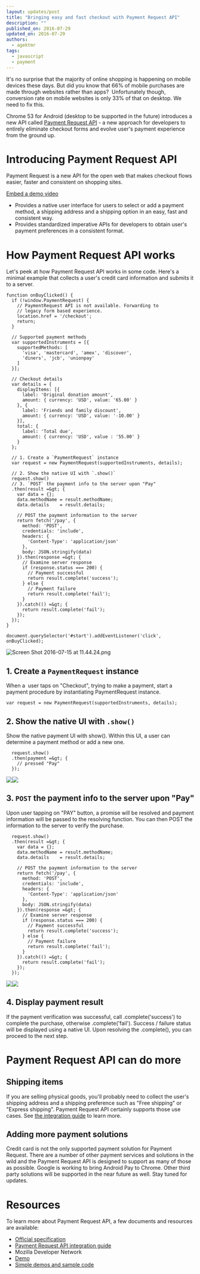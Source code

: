 ```yaml
---
layout: updates/post
title: "Bringing easy and fast checkout with Payment Request API"
description: ""
published_on: 2016-07-29
updated_on: 2016-07-29
authors:
  - agektmr
tags:
  - javascript
  - payment
---
```


It's no surprise that the majority of online shopping is happening on mobile devices these days. But did you know that 66% of mobile purchases are made through websites rather than apps?  Unfortunately though, conversion rate on mobile websites is only 33% of that on desktop. We need to fix this.

Chrome 53 for Android (desktop to be supported in the future) introduces a new API called [Payment Request API](https://www.w3.org/TR/payment-request/) - a new approach for developers to entirely eliminate checkout forms and evolve user's payment experience from the ground up.

# Introducing Payment Request API
Payment Request is a new API for the open web that makes checkout flows easier, faster and consistent on shopping sites.

[Embed a demo video](https://www.youtube.com/watch?v=vZ_0Dvwsvp0)

* Provides a native user interface for users to select or add a payment method, a shipping address and a shipping option in an easy, fast and consistent way.
* Provides standardized imperative APIs for developers to obtain user's payment preferences in a consistent format.


# How Payment Request API works
Let's peek at how Payment Request API works in some code. Here's a minimal example that collects a user's credit card information and submits it to a server.

```
function onBuyClicked() {
  if (!window.PaymentRequest) {
    // PaymentRequest API is not available. Forwarding to
    // legacy form based experience.
    location.href = '/checkout';
    return;
  }

  // Supported payment methods
  var supportedInstruments = [{
    supportedMethods: [
      'visa', 'mastercard', 'amex', 'discover',
      'diners', 'jcb', 'unionpay'
    ]
  }];

  // Checkout details
  var details = {
    displayItems: [{
      label: 'Original donation amount',
      amount: { currency: 'USD', value: '65.00' }
    }, {
      label: 'Friends and family discount',
      amount: { currency: 'USD', value: '-10.00' }
    }],
    total: {
      label: 'Total due',
      amount: { currency: 'USD', value : '55.00' }
    }
  };

  // 1. Create a `PaymentRequest` instance
  var request = new PaymentRequest(supportedInstruments, details);

  // 2. Show the native UI with `.show()`
  request.show()
  // 3. `POST` the payment info to the server upon "Pay"
  .then(result =&gt; {
    var data = {};
    data.methodName = result.methodName;
    data.details    = result.details;

    // POST the payment information to the server
    return fetch('/pay', {
      method: 'POST',
      credentials: 'include',
      headers: {
        'Content-Type': 'application/json'
      },
      body: JSON.stringify(data)
    }).then(response =&gt; {
      // Examine server response
      if (response.status === 200) {
        // Payment successful
        return result.complete('success');
      } else {
        // Payment failure
        return result.complete('fail');
      }
    }).catch(() =&gt; {
      return result.complete('fail');
    });
  });
}

document.querySelector('#start').addEventListener('click', onBuyClicked);
```

![Screen Shot 2016-07-15 at 11.44.24.png](https://lh3.googleusercontent.com/lHJpx7HOy8gUQ0nYouAbP7dxeBCgWoOczecKhn6x6-vqLCprwbSBc4px950OikNsacHvqf55st2j5NZNTQk5gkMEMQdCdumKW-xuhHRQzqoG0_4EtW5T3wG07sLYaB31R4U0QtGL)

## 1. Create a `PaymentRequest` instance
When a  user taps on "Checkout", trying to make a payment, start a payment procedure by instantiating PaymentRequest instance.

```
var request = new PaymentRequest(supportedInstruments, details);
```

## 2. Show the native UI with `.show()`
Show the native payment UI with show(). Within this UI, a user can determine a payment method or add a new one.

```
  request.show()
  .then(payment =&gt; {
    // pressed "Pay"
  });
```

![](https://lh6.googleusercontent.com/kbwnDgSp8Vc3IZID2glvQJO4RMhaDH2YBvN-q3zYO25G3Om8efpLpmzdHjTKM71SSC-uihUCu1A5N0olIcQXiFqyqtJcSCafJ7LPnuxK5eG93ibtzqrYPV3JVgCJX_x9Te7TUvPG)![](https://lh6.googleusercontent.com/wRDs8iHrnbqrVJES8oCQtyL1OMiFWGoPHC3m4uh5GGbu5blfjQwougW4l_gHsEFlU7qdI78LIHuLck00W2-QDfqCbrtA008Ej2JCCeGMHHrPa2r4yWGSgkKuiy5y7_6Hn6dEJM3K)

## 3. `POST` the payment info to the server upon "Pay"
Upon user tapping on "PAY" button, a promise will be resolved and payment information will be passed to the resolving function. You can then POST the information to the server to verify the purchase.

```
  request.show()
  .then(result =&gt; {
    var data = {};
    data.methodName = result.methodName;
    data.details    = result.details;

    // POST the payment information to the server
    return fetch('/pay', {
      method: 'POST',
      credentials: 'include',
      headers: {
        'Content-Type': 'application/json'
      },
      body: JSON.stringify(data)
    }).then(response =&gt; {
      // Examine server response
      if (response.status === 200) {
        // Payment successful
        return result.complete('success');
      } else {
        // Payment failure
        return result.complete('fail');
      }
    }).catch(() =&gt; {
      return result.complete('fail');
    });
  });
 ```

![](https://lh4.googleusercontent.com/dn1lLoJjVHYbsUG4X9ehyb-4_Vh8PwExukA4uOPCu9WIT9GD9K-71ce6ijV4bzgFokYEuEZQsmC5DexPa4JcHSKDEkYC6Reu1YK_Tsc_m7h4usBvAty7xOJZERWf_-KRYp-XaR9b)![](https://lh3.googleusercontent.com/o38KM-Tp1jiU567oN35-NMkwoJjPdQJ1-6x_c-Xjjq02bBPl7Hmx0TYnvyCCYJP8J1XPcYWDCkvqi-RdySUlKFvGGPkKW8OHuSypNHOwrEg5Ciss67iR7Zd2LD_dMR0_75wUftIu)

## 4. Display payment result
If the payment verification was successful, call .complete('success') to complete the purchase, otherwise .complete('fail'). Success / failure status will be displayed using a native UI. Upon resolving the .complete(), you can proceed to the next step.

# Payment Request API can do more
## Shipping items
If you are selling physical goods, you'll probably need to collect the user's shipping address and a shipping preference such as "Free shipping" or "Express shipping". Payment Request API certainly supports those use cases. See [the integration guide](https://developers.google.com/web/fundamentals/primers/payment-request/) to learn more.

## Adding more payment solutions
Credit card is not the only supported payment solution for Payment Request. There are a number of other payment services and solutions in the wild and the Payment Request API is designed to support as many of those as possible. Google is working to bring Android Pay to Chrome. Other third party solutions will be supported in the near future as well. Stay tuned for updates.

# Resources
To learn more about Payment Request API, a few documents and resources are available:

* [Official specification](https://www.w3.org/TR/payment-request/)
* [Payment Request API integration guide](https://developers.google.com/web/fundamentals/primers/payment-request/)
* Mozilla Developer Network
* [Demo](https://emerald-eon.appspot.com/)
* [Simple demos and sample code](https://googlechrome.github.io/samples/paymentrequest/)
